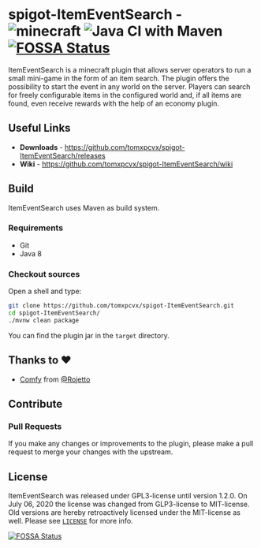 # spigot-ItemEventSearch - ![minecraft](https://img.shields.io/static/v1?label=minecraft&message=1.16.4&color=green) ![Java CI with Maven](https://github.com/tomxpcvx/spigot-ItemEventSearch/workflows/Java%20CI%20with%20Maven/badge.svg?branch=main) [![FOSSA Status](https://app.fossa.io/api/projects/git%2Bgithub.com%2Ftomxpcvx%2Fspigot-ItemEventSearch.svg?type=shield)](https://app.fossa.io/projects/git%2Bgithub.com%2Ftomxpcvx%2Fspigot-ItemEventSearch?ref=badge_shield)

ItemEventSearch is a minecraft plugin that allows server operators to run a small mini-game in the form of an item search. 
The plugin offers the possibility to start the event in any world on the server.
Players can search for freely configurable items in the configured world and, if all items are found, even receive rewards with the help of an economy plugin.

## Useful Links

* **Downloads** - <https://github.com/tomxpcvx/spigot-ItemEventSearch/releases>
* **Wiki** - <https://github.com/tomxpcvx/spigot-ItemEventSearch/wiki>

## Build

ItemEventSearch uses Maven as build system.

### Requirements

* Git
* Java 8

### Checkout sources

Open a shell and type:

```bash
git clone https://github.com/tomxpcvx/spigot-ItemEventSearch.git
cd spigot-ItemEventSearch/
./mvnw clean package
```

You can find the plugin jar in the `target` directory.

## Thanks to ❤
- [Comfy](https://github.com/Rojetto/Comfy) from [@Rojetto](https://github.com/Rojetto)

## Contribute

### Pull Requests

If you make any changes or improvements to the plugin, please make a pull request to merge your changes with the upstream.

## License

ItemEventSearch was released under GPL3-license until version 1.2.0. On July 06, 2020 the license was changed from GLP3-license to MIT-license. Old versions are hereby retroactively licensed under the MIT-license as well. Please see [`LICENSE`](https://github.com/tomxpcvx/spigot-ItemEventSearch/blob/main/LICENSE) for more info.

[![FOSSA Status](https://app.fossa.io/api/projects/git%2Bgithub.com%2Ftomxpcvx%2Fspigot-ItemEventSearch.svg?type=large)](https://app.fossa.io/projects/git%2Bgithub.com%2Ftomxpcvx%2Fspigot-ItemEventSearch?ref=badge_large)
